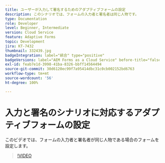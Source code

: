 ```yaml
---
title: ユーザーが入力して署名するためのアダプティブフォームの設定
description: このシナリオでは、フォームの入力者と署名者は同じ人物です。
type: Documentation
role: Developer
level: Beginner, Intermediate
version: Cloud Service
feature: Adaptive Forms
topic: Development
jira: KT-7432
thumbnail: 332439.jpg
badgeIntegration: label="統合" type="positive"
badgeVersions: label="AEM Forms as a Cloud Service" before-title="false"
exl-id: feab7e1d-3998-41ba-8326-bbff14564494
source-git-commit: 30d6120ec99f7a95414dbc31c0cb002152bd6763
workflow-type: tm+mt
source-wordcount: '56'
ht-degree: 100%

---
```


# 入力と署名のシナリオに対応するアダプティブフォームの設定


このビデオでは、フォームの入力者と署名者が同じ人物である場合のフォームを設定します。

>[!VIDEO](https://video.tv.adobe.com/v/332439?quality=12&learn=on)

